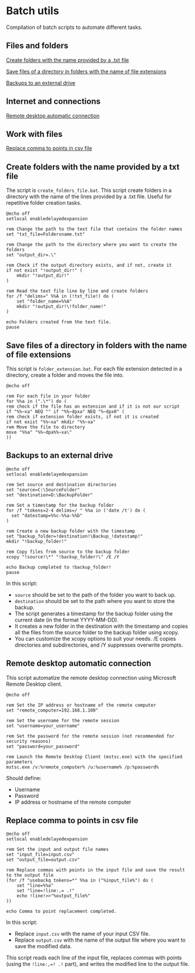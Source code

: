 # Batch utils
Compilation of batch scripts to automate different tasks.

Files and folders
---
[Create folders with the name provided by a .txt file](#create-folders-with-the-name-provided-by-a-txt-file)

[Save files of a directory in folders with the name of file extensions](#save-files-of-a-directory-in-folders-with-the-name-of-file-extensions)

[Backups to an external drive](#backups-to-an-external-drive)

Internet and connections
---
[Remote desktop automatic connection](#remote-desktop-automatic-connection)


Work with files
---
[Replace comma to points in csv file](#replace-comma-to-points-in-csv-file)

## Create folders with the name provided by a txt file
The script is ``create_folders_file.bat``. This script create folders in a directory with the name of the lines provided by a .txt file. Useful for repetitive folder creation tasks.

```batch
@echo off
setlocal enabledelayedexpansion

rem Change the path to the text file that contains the folder names
set "txt_file=Foldersname.txt"

rem Change the path to the directory where you want to create the folders
set "output_dir=.\"

rem Check if the output directory exists, and if not, create it
if not exist "!output_dir!" (
    mkdir "!output_dir!"
)

rem Read the text file line by line and create folders
for /f "delims=" %%A in (!txt_file!) do (
    set "folder_name=%%A"
    mkdir "!output_dir!\!folder_name!"
)

echo Folders created from the text file.
pause

```


## Save files of a directory in folders with the name of file extensions

This script is ``folder_extension.bat``. For each file extension detected in a directory, create a folder and moves the file into.

```batch
@echo off

rem For each file in your folder
for %%a in (".\*") do (
rem check if the file has an extension and if it is not our script
if "%%~xa" NEQ "" if "%%~dpxa" NEQ "%~dpx0" (
rem check if extension folder exists, if not it is created
if not exist "%%~xa" mkdir "%%~xa"
rem Move the file to directory
move "%%a" "%%~dpa%%~xa\"
))
```

## Backups to an external drive

```batch
@echo off
setlocal enabledelayedexpansion

rem Set source and destination directories
set "source=C:\SourceFolder"
set "destination=D:\BackupFolder"

rem Set a timestamp for the backup folder
for /f "tokens=2-4 delims=/ " %%a in ('date /t') do (
  set "datestamp=%%c-%%a-%%b"
)

rem Create a new backup folder with the timestamp
set "backup_folder=!destination!\Backup_!datestamp!"
mkdir "!backup_folder!"

rem Copy files from source to the backup folder
xcopy "!source!\*" "!backup_folder!\" /E /Y

echo Backup completed to !backup_folder!
pause
```

In this script:

- ``source`` should be set to the path of the folder you want to back up.
- ``destination`` should be set to the path where you want to store the backup.
- The script generates a timestamp for the backup folder using the current date (in the format YYYY-MM-DD).
- It creates a new folder in the destination with the timestamp and copies all the files from the source folder to the backup folder using xcopy.
- You can customize the xcopy options to suit your needs. /E copies directories and subdirectories, and /Y suppresses overwrite prompts.

## Remote desktop automatic connection

This script automatize the remote desktop connection using Microsoft Remote Desktop client.


```batch
@echo off

rem Set the IP address or hostname of the remote computer
set "remote_computer=192.168.1.100"

rem Set the username for the remote session
set "username=your_username"

rem Set the password for the remote session (not recommended for security reasons)
set "password=your_password"

rem Launch the Remote Desktop Client (mstsc.exe) with the specified parameters
mstsc.exe /v:%remote_computer% /u:%username% /p:%password%
```

Should define:

- Username
- Password
- IP address or hostname of the remote computer

## Replace comma to points in csv file

```batch
@echo off
setlocal enabledelayedexpansion

rem Set the input and output file names
set "input_file=input.csv"
set "output_file=output.csv"

rem Replace commas with points in the input file and save the result to the output file
(for /f "usebackq tokens=*" %%a in ("%input_file%") do (
    set "line=%%a"
    set "line=!line:,= .!"
    echo !line!>>"%output_file%"
))

echo Comma to point replacement completed.

```

In this script:

- Replace ``input.csv`` with the name of your input CSV file.
- Replace ``output.csv`` with the name of the output file where you want to save the modified data.

This script reads each line of the input file, replaces commas with points (using the ``!line:,=! .!`` part), and writes the modified line to the output file.

 
